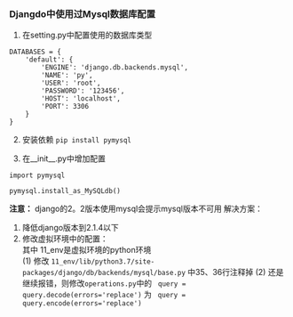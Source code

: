 ### Djangdo中使用过Mysql数据库配置

1. 在setting.py中配置使用的数据库类型
```
DATABASES = {
    'default': {
        'ENGINE': 'django.db.backends.mysql',
        'NAME': 'py',
        'USER': 'root',
        'PASSWORD': '123456',
        'HOST': 'localhost',
        'PORT': 3306
    }
}
```

2. 安装依赖
 `pip install pymysql`
 
3. 在__init__.py中增加配置
```
import pymysql

pymysql.install_as_MySQLdb()
```

**注意：**
django的2。2版本使用mysql会提示mysql版本不可用
解决方案：
1. 降低django版本到2.1.4以下
2. 修改虚拟环境中的配置：    
    其中  11_env是虚拟环境的python环境   
    (1) 修改 `11_env/lib/python3.7/site-packages/django/db/backends/mysql/base.py`
    中35、36行注释掉
    (2) 还是继续报错，则修改`operations.py`中的
    ` query = query.decode(errors='replace')`
    为
    ` query = query.encode(errors='replace')`